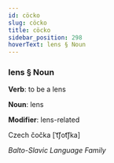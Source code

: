 ```yaml
---
id: cöcko
slug: cöcko
title: cöcko
sidebar_position: 298
hoverText: lens § Noun
---
```


### lens § Noun

**Verb**: to be a lens

**Noun**: lens

**Modifier**: lens-related

Czech čočka [ˈt͡ʃot͡ʃka]

*Balto-Slavic Language Family*